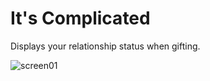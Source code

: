 # It's Complicated

Displays your relationship status when gifting.

![screen01](https://github.com/The-Black-Lodge/JowdayItsComplicated/assets/7319207/4460f7f2-0e4f-4d9d-825f-dedf061d442e)

